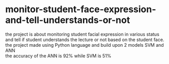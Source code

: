 # monitor-student-face-expression-and-tell-understands-or-not
the project is about monitoring student facial expression in various status and tell if student understands the lecture or not based on the student face. the project made using Python language and build upon 2 models SVM and ANN  
the accuracy of the ANN is 92% while SVM is 51%
